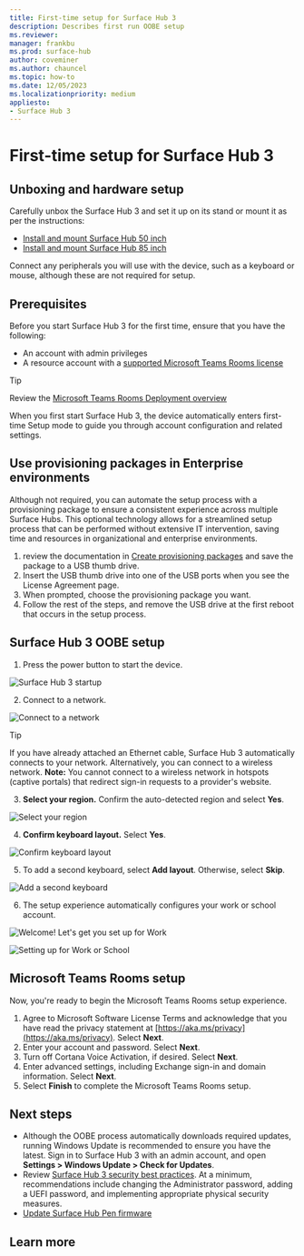 ```yaml
---
title: First-time setup for Surface Hub 3
description: Describes first run OOBE setup
ms.reviewer: 
manager: frankbu
ms.prod: surface-hub
author: coveminer
ms.author: chauncel
ms.topic: how-to
ms.date: 12/05/2023
ms.localizationpriority: medium
appliesto:
- Surface Hub 3
---
```

# First-time setup for Surface Hub 3

## Unboxing and hardware setup

Carefully unbox the Surface Hub 3 and set it up on its stand or mount it as per the instructions:

- [Install and mount Surface Hub 50 inch](surface-hub-install-mount.md)
- [Install and mount Surface Hub 85 inch](surface-hub-3-85-install-mount.md)

Connect any peripherals you will use with the device, such as a keyboard or mouse, although these are not required for setup.

## Prerequisites

Before you start Surface Hub 3 for the first time, ensure that you have the following:

- An account with admin privileges
- A resource account with a [supported Microsoft Teams Rooms license](/microsoftteams/rooms/rooms-licensing)

> [!TIP]
> Review the [Microsoft Teams Rooms Deployment overview](/microsoftteams/rooms/rooms-deploy)

When you first start Surface Hub 3, the device automatically enters first-time Setup mode to guide you through account configuration and related settings.

## Use provisioning packages in Enterprise environments

Although not required, you can automate the setup process with a provisioning package to ensure a consistent experience across multiple Surface Hubs. This optional technology allows for a streamlined setup process that can be performed without extensive IT intervention, saving time and resources in organizational and enterprise environments.

1. review the documentation in [Create provisioning packages](provisioning-packages-for-surface-hub.md) and save the package to a USB thumb drive.
2. Insert the USB thumb drive into one of the USB ports when you see the License Agreement page.
3. When prompted, choose the provisioning package you want.
4. Follow the rest of the steps, and remove the USB drive at the first reboot that occurs in the setup process.

## Surface Hub 3 OOBE setup

1. Press the power button to start the device.

 ![Surface Hub 3 startup](images/surface-hub-3-oobe-fig1.png)

2. Connect to a network.

 ![Connect to a network](images/surface-hub-3-oobe-fig1-0.png)

> [!TIP]
> If you have already attached an Ethernet cable, Surface Hub 3 automatically connects to your network. Alternatively, you can connect to a wireless network. **Note:** You cannot connect to a wireless network in hotspots (captive portals) that redirect sign-in requests to a provider's website.

3. **Select your region.** Confirm the auto-detected region and select **Yes**.

 ![Select your region](images/surface-hub-3-oobe-fig1a.png)

4. **Confirm keyboard layout.** Select **Yes**.

 ![Confirm keyboard layout](images/surface-hub-3-oobe-fig1b.png)

5. To add a second keyboard, select **Add layout**. Otherwise, select **Skip**.

 ![Add a second keyboard](images/surface-hub-3-oobe-fig1c.png)

6. The setup experience automatically configures your work or school account.

 ![Welcome! Let's get you set up for Work](images/surface-hub-3-oobe-fig3.png)

 ![Setting up for Work or School](images/surface-hub-3-oobe-fig4.png)

## Microsoft Teams Rooms setup

Now, you're ready to begin the Microsoft Teams Rooms setup experience.

1. Agree to Microsoft Software License Terms and acknowledge that you have read the privacy statement at [https://aka.ms/privacy](https://aka.ms/privacy). Select **Next**.
2. Enter your account and password. Select **Next**.
3. Turn off Cortana Voice Activation, if desired. Select **Next**.
4. Enter advanced settings, including Exchange sign-in and domain information. Select **Next**.
5. Select **Finish** to complete the Microsoft Teams Rooms setup.

## Next steps

- Although the OOBE process automatically downloads required updates, running Windows Update is recommended to ensure you have the latest. Sign in to Surface Hub 3 with an admin account, and open **Settings > Windows Update > Check for Updates**.
- Review [Surface Hub 3 security best practices](surface-hub-3-security.md). At a minimum, recommendations include changing the Administrator password, adding a UEFI password, and implementing appropriate physical security measures.
- [Update Surface Hub Pen firmware](surface-hub-pen-firmware.md)

## Learn more
